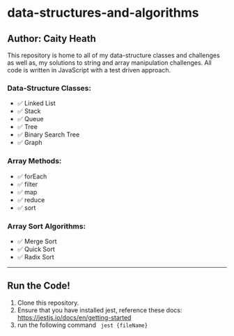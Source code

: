 # data-structures-and-algorithms
## Author: Caity Heath
This repository is home to all of my data-structure classes and challenges as well as, my solutions to string and array manipulation challenges. All code is written in JavaScript with a test driven approach. 


### Data-Structure Classes:
* ✅ Linked List
* ✅ Stack 
* ✅  Queue 
* ✅  Tree 
* ✅  Binary Search Tree
* ✅  Graph


###  Array Methods:
* ✅  forEach
* ✅  filter
* ✅  map 
* ✅  reduce 
* ✅  sort

### Array Sort Algorithms:
* ✅  Merge Sort
* ✅  Quick Sort
* ✅  Radix Sort

---
## Run the Code!

1. Clone this repository. 
2. Ensure that you have installed jest, reference these docs: https://jestjs.io/docs/en/getting-started
3. run the following command ` jest {fileName}`
